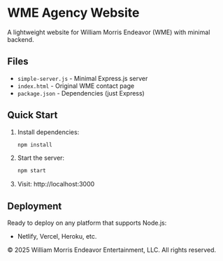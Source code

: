# WME Agency Website

A lightweight website for William Morris Endeavor (WME) with minimal backend.

## Files

- `simple-server.js` - Minimal Express.js server
- `index.html` - Original WME contact page
- `package.json` - Dependencies (just Express)

## Quick Start

1. Install dependencies:
   ```bash
   npm install
   ```

2. Start the server:
   ```bash
   npm start
   ```

3. Visit: http://localhost:3000

## Deployment

Ready to deploy on any platform that supports Node.js:
- Netlify, Vercel, Heroku, etc.

© 2025 William Morris Endeavor Entertainment, LLC. All rights reserved.
